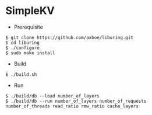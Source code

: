 # SimpleKV

* Prerequisite
```
$ git clone https://github.com/axboe/liburing.git
$ cd liburing
$ ./configure
$ sudo make install
```

* Build
```
$ ./build.sh
```

* Run
```
$ ./build/db --load number_of_layers
$ ./build/db --run number_of_layers number_of_requests number_of_threads read_ratio rmw_ratio cache_layers
```
